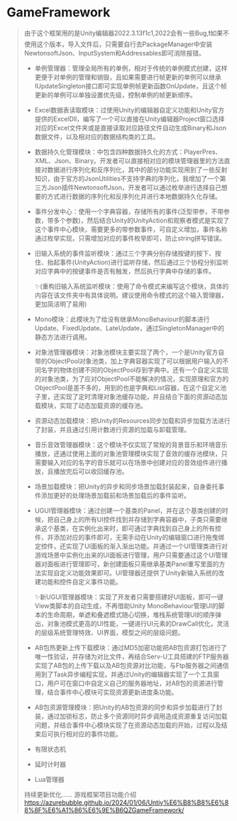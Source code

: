 # GameFramework
> 由于这个框架用的是Unity编辑器2022.3.13f1c1,2022会有一些Bug,❗️如果不使用这个版本，导入文件后，只需要自行去PackageManager中安装NewtonsoftJson、InputSystem和Addressables即可消除报错。
>
> - 单例管理器：管理全局所有的单例，相对于传统的单例模式创建，这样更便于对单例的管理和销毁，且如果需要进行帧更新的单例可以继承IUpdateSingleton接口即可实现单例帧更新函数OnUpdate，且这个帧更新的单例可以单独设置优先级，控制单例的帧更新顺序。
>
> - Excel数据表读取模块：过使用Unity的编辑器自定义功能和Unity官方提供的ExcelDll，编写了一个可以直接在Unity编辑器Project窗口选择对应的Excel文件夹或是直接读取对应路径文件自动生成Binary和Json数据文件，以及相对应的数据结构类的工具。
>
> - 数据持久化管理模块：中包含四种数据持久化的方式：PlayerPres、XML、Json、Binary。开发者可以直接相对应的模块管理器里的方法直接对数据进行序列化和反序列化，其中的部分功能实现用到了一些反射知识，由于官方的JsonUtilities不支持字典的序列化，我增加了一个第三方Json插件NewtonsoftJson，开发者可以通过枚举进行选择自己想要的方式进行数据的序列化和反序列化并进行本地数据持久化存储。
> - 事件分发中心：使用一个字典容器，存储所有的事件(泛型带参，不带参数，带多个参数)，然后结合Unity的UnityAction和观察者模式是实现了这个事件中心模块，需要更多的带参数事件，可自定义增加，事件名称通过枚举实现，只需增加对应的事件枚举即可，防止string拼写错误。
> - 旧输入系统的事件监听模块：通过三个字典分别存储按键的按下、按住、抬起事件(UnityAction)进行监听存储，然后通过三个协程分别监听对应字典中的按键事件是否有触发，然后执行字典中存储的事件。
>
>   ✨(重构旧输入系统监听模块：使用了命令模式来编写这个模块，具体的内容在该文件夹中有具体说明。建议使用命令模式的这个输入管理器，更加简洁明了易用)
> - Mono模块：此模块为了给没有继承MonoBehaviour的脚本进行Update、FixedUpdate、LateUpdate，通过SingletonManager中的静态方法进行调用。
> - 对象池管理器模块：对象池模块主要实现了两个，一个是Unity官方自带的ObjectPool对象池类，加上字典容器实现了可以根据用户输入的不同名字的物体创建不同的ObjectPool存到字典中。还有一个自定义实现的对象池类，为了应对ObjectPool不能解决的情况，实现原理和官方的ObjectPool是差不多的，用到的也是字典和List容器，在这个自定义池子里，还实现了定时清理对象池缓存功能，并且结合下面的资源动态加载模块，实现了动态加载资源的缓存池。
> - 资源动态加载模块：把Unity的Resources同步加载和异步加载方法进行了封装，并且通过引用计数进行资源的加载与卸载管理。
> - 音乐音效管理器模块：这个模块不仅实现了常规的背景音乐和环境音乐播放，还通过使用上面的对象池管理模块实现了音效的缓存池模块，只需要输入对应的名字的音乐就可以在场景中创建对应的音效组件进行播放，且播放完后可以收回缓存池。
> - 场景加载模块：把Unity的异步和同步场景加载封装起来，自身委托事件添加更好的处理场景加载前和场景加载后的事件监听。
> - UGUI管理器模块：通过创建一个基类的Panel，并在这个基类创建的时候，把自己身上的所有UI控件找到并存储到字典容器中，子类只需要继承这个基类，在实例化出来时，即可通过字典找到自己身上的所有控件，并添加对应的事件即可，无需手动在Unity的编辑窗口进行拖曳绑定控件，还实现了UI面板的渐入渐出功能。并通过一个UI管理类进行对游戏场景中实例化出来的UI面板进行管理，用户只需要通过这个UI管理器对面板进行管理即可，新创建面板只需继承基类Panel重写里面的方法实现自定义功能效果即可。UI管理器还提供了Unity新输入系统的改建功能和控件自定义事件功能。
>
>   ✨新UGUI管理器模块：实现了开发者只需要搭建好UI面板，即可一键View类脚本的自动生成，不再借助Unity MonoBehaviour管理UI的脚本的生命周期，单遮和叠遮模式随心切换，堆栈系统管理UI的顺序弹出，对象池模式更高的UI性能，一键进行UI元素的DrawCall优化，灵活的层级系统管理特效、UI界面，模型之间的层级问题。
>
> - AB包热更新上传下载模块：通过MD5加密功能把AB包资源打包进行了唯一性验证，并存储为对比文件，再结合Serv-U工具搭建的FTP服务器实现了AB包的上传下载以及AB包资源对比功能，与Ftp服务器之间通信用到了Task异步编程实现，并通过Unity的编辑器实现了一个工具窗口，用户可在窗口中自定义自己的服务器地址，对AB包的资源进行管理，结合事件中心模块可实现资源更新进度条功能。
> - AB包资源管理模块：把Unity的AB包资源的同步和异步加载进行了封装，通过加锁标志，防止多个资源同时异步调用造成资源重复访问加载问题，并结合事件中心模块实现了在资源动态加载的开始，过程以及结束后可执行相对应的事件功能。
> - 有限状态机
> - 延时计时器
> - Lua管理器
>
> 持续更新优化......
> 游戏框架项目功能介绍
> https://azurebubble.github.io/2024/01/06/Untiy%E6%B8%B8%E6%88%8F%E6%A1%86%E6%9E%B6QZGameFramework/
